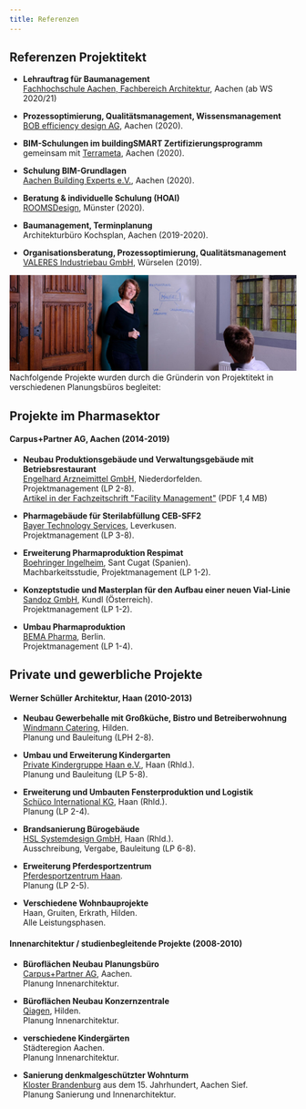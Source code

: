 ```yaml
---
title: Referenzen
---
```



## Referenzen Projektitekt

- **Lehrauftrag für Baumanagement**<br>
  [Fachhochschule Aachen, Fachbereich Architektur](https://www.fh-aachen.de/fachbereiche/architektur/), Aachen (ab WS 2020/21)

- **Prozessoptimierung, Qualitätsmanagement, Wissensmanagement**<br>
  [BOB efficiency design AG](http://www.bob-ag.de), Aachen (2020).
  
- **BIM-Schulungen im buildingSMART Zertifizierungsprogramm**<br>
  gemeinsam mit [Terrameta](https://www.terrameta.de), Aachen (2020).  

- **Schulung BIM-Grundlagen**<br>
  [Aachen Building Experts e.V.](https://www.aachenbuildingexperts.de), Aachen (2020).

- **Beratung & individuelle Schulung (HOAI)**<br>
  [ROOMSDesign](https://www.rooms-design.eu), Münster (2020).
  
- **Baumanagement, Terminplanung**<br>
  Architekturbüro Kochsplan, Aachen (2019-2020).
  
- **Organisationsberatung, Prozessoptimierung, Qualitätsmanagement**<br>
  [VALERES Industriebau GmbH](https://www.valeres.de), Würselen (2019).
  
![Workshop mit Projektitekt](/contents/projektitekt_workshop.jpg)
<br>
Nachfolgende Projekte wurden durch die Gründerin von Projektitekt in verschiedenen Planungsbüros begleitet:

## Projekte im Pharmasektor
#### Carpus+Partner AG, Aachen (2014-2019)

- **Neubau Produktionsgebäude und Verwaltungsgebäude mit Betriebsrestaurant** <br>
  [Engelhard Arzneimittel GmbH](https://www.engelhard.de), Niederdorfelden. <br>
  Projektmanagement (LP 2-8).<br>
  [Artikel in der Fachzeitschrift "Facility Management"](/contents/2018_Artikel_Facility_Management.pdf) (PDF 1,4 MB)

- **Pharmagebäude für Sterilabfüllung CEB-SFF2** <br>
  [Bayer Technology Services](https://www.bayer.com), Leverkusen. <br>
  Projektmanagement (LP 3-8).
  
- **Erweiterung Pharmaproduktion Respimat** <br>
  [Boehringer Ingelheim](https://www.boehringer-ingelheim.de), Sant Cugat (Spanien).<br>
  Machbarkeitsstudie, Projektmanagement (LP 1-2).
  
- **Konzeptstudie und Masterplan für den Aufbau einer neuen Vial-Linie**<br>
  [Sandoz GmbH](https://www.sandoz.at), Kundl (Österreich).<br>
  Projektmanagement (LP 1-2).
  
- **Umbau Pharmaproduktion**<br>
  [BEMA Pharma](https://www.bemapharma.com), Berlin.<br>
  Projektmanagement (LP 1-4).


## Private und gewerbliche Projekte
#### Werner Schüller Architektur, Haan (2010-2013)

- **Neubau Gewerbehalle mit Großküche, Bistro und Betreiberwohnung**<br>
  [Windmann Catering](https://www.windmann-catering.de), Hilden.<br>
  Planung und Bauleitung (LPH 2-8).
  
- **Umbau und Erweiterung Kindergarten**<br>
 [Private Kindergruppe Haan e.V.](https://www.privatekindergruppe.de), Haan (Rhld.).<br>
 Planung und Bauleitung (LP 5-8).
 
- **Erweiterung und Umbauten Fensterproduktion und Logistik**<br>
  [Schüco International KG](https://www.schueco.com), Haan (Rhld.).<br>
  Planung (LP 2-4).
  
- **Brandsanierung Bürogebäude**<br>
  [HSL Systemdesign GmbH](https://www.hsl.com), Haan (Rhld.).<br>
  Ausschreibung, Vergabe, Bauleitung (LP 6-8).
  
- **Erweiterung Pferdesportzentrum**<br>
  [Pferdesportzentrum Haan](https://pferdesport-zentrum-haan.de).<br>
  Planung (LP 2-5).
  
- **Verschiedene Wohnbauprojekte**<br>
  Haan, Gruiten, Erkrath, Hilden.<br>
  Alle Leistungsphasen.
  
#### Innenarchitektur / studienbegleitende Projekte (2008-2010)

- **Büroflächen Neubau Planungsbüro**<br>
  [Carpus+Partner AG](https://www.carpus.de), Aachen.<br>
  Planung Innenarchitektur.
  
- **Büroflächen Neubau Konzernzentrale**<br>
  [Qiagen](https://www.qiagen.com/), Hilden.<br>
  Planung Innenarchitektur.
  
- **verschiedene Kindergärten**<br>
  Städteregion Aachen.<br>
  Planung Innenarchitektur.
  
- **Sanierung denkmalgeschützter Wohnturm**<br>
  [Kloster Brandenburg](https://de.wikipedia.org/wiki/Kloster_Brandenburg_(Sief)) aus dem 15. Jahrhundert, Aachen Sief.<br>
  Planung Sanierung und Innenarchitektur.
  
